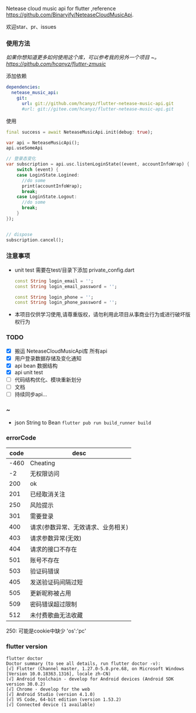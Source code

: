 Netease cloud music api for flutter ,reference https://github.com/Binaryify/NeteaseCloudMusicApi.   

欢迎star、pr、issues

### 使用方法
*如果你想知道更多如何使用这个库，可以参考我的另外一个项目 ~。https://github.com/hcanyz/flutter-zmusic*

添加依赖
```yaml
dependencies:
  netease_music_api:
    git:
      url: git://github.com/hcanyz/flutter-netease-music-api.git
      #url: git://gitee.com/hcanyz/flutter-netease-music-api.git
```
使用

```dart
final success = await NeteaseMusicApi.init(debug: true);
```

```dart
var api = NeteaseMusicApi();
api.useSomeApi

// 登录态变化
var subscription = api.usc.listenLoginState((event, accountInfoWrap) {
    switch (event) {
    case LoginState.Logined:
      //do some
      print(accountInfoWrap);
      break;
    case LoginState.Logout:
      //do some
      break;
    }
});


// dispose
subscription.cancel();
```

### 注意事项
- unit test 需要在test/目录下添加 private_config.dart
    ```dart
    const String login_email = '';
    const String login_email_password = '';
    
    const String login_phone = '';
    const String login_phone_password = '';
    ```
- 本项目仅供学习使用,请尊重版权，请勿利用此项目从事商业行为或进行破坏版权行为

### TODO
- [x] 搬运 NeteaseCloudMusicApi库 所有api
- [x] 用户登录数据存储及变化通知
- [x] api bean 数据结构
- [x] api unit test
- [ ] 代码结构优化、模块重新划分
- [ ] 文档
- [ ] 持续同步api...

### ~
- json String to Bean ```flutter pub run build_runner build```

### errorCode
| code | desc                               |
|------|--------------------                |
| -460 | Cheating                           |
| -2   | 无权限访问                         |
| 200  | ok                                 |
| 201  | 已经取消关注                       |
| 250  | 风险提示                           |
| 301  | 需要登录                           |
| 400  | 请求(参数异常、无效请求、业务相关) |
| 403  | 请求参数异常(无效)                 |
| 404  | 请求的接口不存在                   |
| 501  | 账号不存在                         |
| 503  | 验证码错误                         |
| 405  | 发送验证码间隔过短                 |
| 505  | 更新昵称被占用                     |
| 509  | 密码错误超过限制                   |
| 512  | 未付费歌曲无法收藏                 |

250: 可能是cookie中缺少 'os':'pc'

### flutter version
```text
flutter doctor
Doctor summary (to see all details, run flutter doctor -v):
[√] Flutter (Channel master, 1.27.0-5.0.pre.68, on Microsoft Windows [Version 10.0.18363.1316], locale zh-CN)
[√] Android toolchain - develop for Android devices (Android SDK version 30.0.2)
[√] Chrome - develop for the web
[√] Android Studio (version 4.1.0)
[√] VS Code, 64-bit edition (version 1.53.2)
[√] Connected device (1 available)
```
